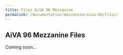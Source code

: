 ```yaml
---
title: Files AiVA 96 Mezzanine
permalink: /documentation/mezzanine/aiva-96/files/
---
```

## AiVA 96 Mezzanine Files

Coming soon...

